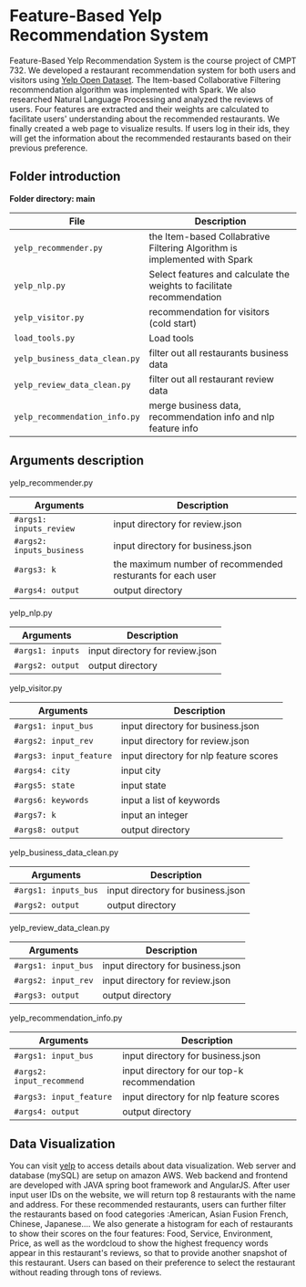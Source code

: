 # Feature-Based Yelp Recommendation System

Feature-Based Yelp Recommendation System is the course project of CMPT 732. We developed a restaurant recommendation
system for both users and visitors using [Yelp Open Dataset](https://www.yelp.com/dataset/challenge). The Item-based Collaborative Filtering recommendation algorithm was implemented with Spark. We also researched Natural Language Processing and analyzed the reviews of users. Four features are extracted and their weights are calculated to facilitate users' understanding about the recommended restaurants. We finally created a web page to visualize results. If users log in their ids, they will get the information about the recommended restaurants based on their previous preference.


## Folder introduction
**Folder directory: main**

| File | Description |
| --- | --- |
| `yelp_recommender.py` | the Item-based Collabrative Filtering Algorithm is implemented with Spark |
| `yelp_nlp.py` | Select features and calculate the weights to facilitate recommendation |
| `yelp_visitor.py` | recommendation for visitors (cold start) |
| `load_tools.py` | Load tools |
| `yelp_business_data_clean.py` | filter out all restaurants business data |
| `yelp_review_data_clean.py` | filter out all restaurant review data |
| `yelp_recommendation_info.py` | merge business data, recommendation info and nlp feature info |

## Arguments description
yelp_recommender.py

| Arguments | Description |
| --- | --- |
| `#args1: inputs_review` | input directory for review.json |
| `#args2: inputs_business` | input directory for business.json |
| `#args3: k` | the maximum number of recommended resturants for each user |
| `#args4: output` | output directory |


yelp_nlp.py

| Arguments | Description |
| --- | --- |
| `#args1: inputs` | input directory for review.json |
| `#args2: output` | output directory |


yelp_visitor.py

| Arguments | Description |
| --- | --- |
| `#args1: input_bus` | input directory for business.json |
| `#args2: input_rev` | input directory for review.json |
| `#args3: input_feature` | input directory for nlp feature scores |
| `#args4: city` | input city |
| `#args5: state` | input state |
| `#args6: keywords` | input a list of keywords|
| `#args7: k` | input an integer |
| `#args8: output` | output directory |


yelp_business_data_clean.py

| Arguments | Description |
| --- | --- |
| `#args1: inputs_bus` | input directory for business.json |
| `#args2: output` | output directory |


yelp_review_data_clean.py

| Arguments | Description |
| --- | --- |
| `#args1: input_bus` | input directory for business.json |
| `#args2: input_rev` | input directory for review.json |
| `#args3: output` | output directory |


yelp_recommendation_info.py

| Arguments | Description |
| --- | --- |
| `#args1: input_bus` | input directory for business.json |
| `#args2: input_recommend` | input directory for our top-k recommendation |
| `#args3: input_feature` | input directory for nlp feature scores |
| `#args4: output` | output directory |


## Data Visualization

You can visit [yelp](https://github.com/cmpt732/yelp) to access details about data visualization. Web server and database (mySQL) are setup on amazon AWS. Web backend and frontend are developed with JAVA spring boot framework and AngularJS. After user input user IDs on the website,  we will return top 8 restaurants with the name and address. For these recommended restaurants, users can further filter the restaurants based on food categories :American, Asian Fusion French, Chinese, Japanese.... We also generate a histogram for each of restaurants to show their scores on the four features: Food, Service, Environment, Price, as well as the wordcloud to show the highest frequency words appear in this restaurant's reviews, so that to provide another snapshot of this restaurant. Users can based on their preference to select the restaurant without reading through tons of reviews.   
